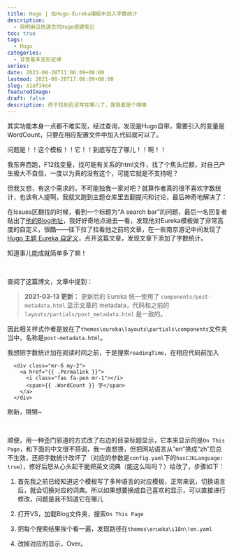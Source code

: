 ```yaml
---
title: Hugo | 在Hugo-Eureka模板中加入字数统计
description:
  - 简明麻瓜快速念咒Hugo搭建笔记
toc: true
tags:
  - Hugo
categories:
  - 甘普基本变形定律
series:
date: 2021-08-28T11:06:09+08:00
lastmod: 2021-08-28T17:06:09+08:00
slug: a1af34e4
featuredImage:
draft: false
description: 终于找到应该写在哪儿了，我简直是个嗅嗅
---
```


其实功能本身一点都不难实现，经过查询，发现是Hugo自带，需要引入的变量是WordCount，只要在相应配置文件中加入代码就可以了。

问题是！！这个模板！！它！！到底写在了哪儿！！啊！！

我东奔西跑，F12找变量，找可能有关系的html文件，找了个焦头烂额，对自己产生极大不自信，一度以为真的没有这个，可能它就是不支持呢？

但我又想，有这个需求的，不可能独我一家对吧？就算作者真的很不喜欢字数统计，也该有人提啊，我就又跑到主题仓库里去翻提问和讨论，最后神奇地解决了：

在Issues区翻找的时候，看到一个标题为“A search bar”的问题，最后一名回复者贴出了[他的Blog地址](https://imnerd.org/)，我好好奇地点进去一看，发现他对Eureka模板做了非常高度的自定义，很酷——往下拉了拉看他之前的文章，在一些南京游记中间发现了[Hugo 主题 Eureka 自定义](https://imnerd.org/custom-hugo-theme-eureka.html)，点开这篇文章，发现文章下添加了字数统计。

知道事儿能成就简单多了嘛！

​	


查阅了这篇博文，文章中提到：

> **2021-03-13 更新：** 更新后的 Eureka 统一使用了 `components/post-metadata.html` 显示文章的 metadata，代码和之前的 `layouts/partials/post_metadata.html` 是一致的。

因此相关样式作者是放在了`themes\eureka\layouts\partials\components`文件夹当中，名称是`post-metadata.html`。

我想把字数统计加在阅读时间之前，于是搜索`readingTime`，在相应代码前加入

```
  <div class="mr-6 my-2">
    <a href="{{ .Permalink }}">
      <i class="fas fa-pen mr-1"></i>
      <span>{{ .WordCount }} 字</span>
    </a>
  </div>
```

刷新，锵锵~



​	



顺便，用一种歪门邪道的方式改了右边的目录标题显示，它本来显示的是`On This Page`，和下面的中文很不搭调，我一直想换，但把网站语言从“en”换成“zh”后总不生效，还把字数统计改坏了（对应的参数是`config.yaml`下的`hasCJKLanguage: true`），修好后怒从心头起干脆把英文词典（能这么叫吗？）给改了，步骤如下：

1. 首先我之前已经知道这个模板写了多种语言的对应模板，正常来说，切换语言后，就会切换对应的词典。所以如果想要换成自己喜欢的显示，可以直接进行修改，问题是我不知道它在哪儿

2. 打开VS，加载Blog文件夹，搜索`On This Page`

3. 把每个搜索结果挨个看一遍，发现路径在`themes\erueka\i18n\!en.yaml`

4. 改掉对应的显示，Over。

   
   



​	







